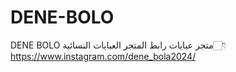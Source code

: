 # DENE-BOLO
DENE BOLO متجر عبايات
رابط المتجر العبايات النسائية👇🏻
https://www.instagram.com/dene_bola2024/
